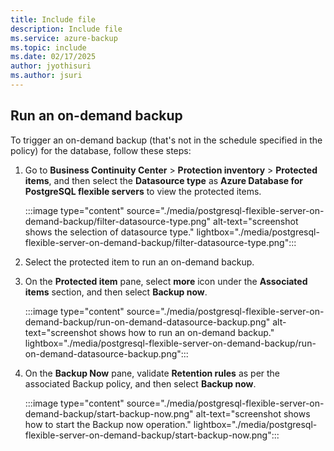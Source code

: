 ```yaml
---
title: Include file
description: Include file
ms.service: azure-backup
ms.topic: include
ms.date: 02/17/2025
author: jyothisuri
ms.author: jsuri
---
```


## Run an on-demand backup

To trigger an on-demand backup (that's not in the schedule specified in the policy) for the database, follow these steps:

1. Go to **Business Continuity Center** > **Protection inventory** > **Protected items**, and then select the **Datasource type** as **Azure Database for PostgreSQL flexible servers** to view the protected items.

   :::image type="content" source="./media/postgresql-flexible-server-on-demand-backup/filter-datasource-type.png" alt-text="screenshot shows the selection of datasource type." lightbox="./media/postgresql-flexible-server-on-demand-backup/filter-datasource-type.png":::

2. Select the protected item to run an on-demand backup.
3. On the **Protected item** pane, select **more** icon under the **Associated items** section, and then select **Backup now**.

   :::image type="content" source="./media/postgresql-flexible-server-on-demand-backup/run-on-demand-datasource-backup.png" alt-text="screenshot shows how to run an on-demand backup." lightbox="./media/postgresql-flexible-server-on-demand-backup/run-on-demand-datasource-backup.png":::

4. On the **Backup Now** pane, validate **Retention rules** as per the associated Backup policy, and then select **Backup now**.

   :::image type="content" source="./media/postgresql-flexible-server-on-demand-backup/start-backup-now.png" alt-text="screenshot shows how to start the Backup now operation." lightbox="./media/postgresql-flexible-server-on-demand-backup/start-backup-now.png":::
